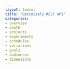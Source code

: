 ```yaml
---
layout: twocol
title: "Optimizely REST API"
categories:
- overview
- oauth
- projects
- experiments
- schedules
- variations
- goals
- audiences
- dimensions
---
```

